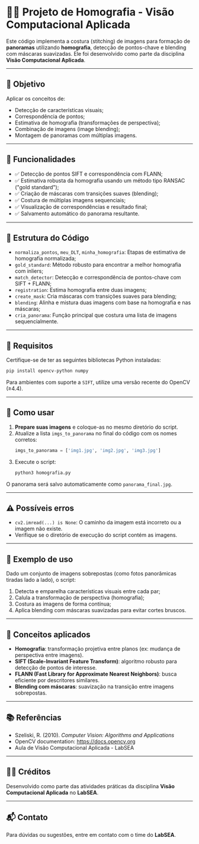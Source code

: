 
# 🧠📸 Projeto de Homografia - Visão Computacional Aplicada

Este código implementa a costura (stitching) de imagens para formação de **panoramas** utilizando **homografia**, detecção de pontos-chave e blending com máscaras suavizadas. Ele foi desenvolvido como parte da disciplina **Visão Computacional Aplicada**.

---

## 🎯 Objetivo

Aplicar os conceitos de:
- Detecção de características visuais;
- Correspondência de pontos;
- Estimativa de homografia (transformações de perspectiva);
- Combinação de imagens (image blending);
- Montagem de panoramas com múltiplas imagens.

---

## 🔧 Funcionalidades

- ✅ Detecção de pontos SIFT e correspondência com FLANN;
- ✅ Estimativa robusta da homografia usando um método tipo RANSAC ("gold standard");
- ✅ Criação de máscaras com transições suaves (blending);
- ✅ Costura de múltiplas imagens sequenciais;
- ✅ Visualização de correspondências e resultado final;
- ✅ Salvamento automático do panorama resultante.

---

## 📂 Estrutura do Código

- `normaliza_pontos`, `meu_DLT`, `minha_homografia`: Etapas de estimativa de homografia normalizada;
- `gold_standard`: Método robusto para encontrar a melhor homografia com inliers;
- `match_detector`: Detecção e correspondência de pontos-chave com SIFT + FLANN;
- `registration`: Estima homografia entre duas imagens;
- `create_mask`: Cria máscaras com transições suaves para blending;
- `blending`: Alinha e mistura duas imagens com base na homografia e nas máscaras;
- `cria_panorama`: Função principal que costura uma lista de imagens sequencialmente.

---

## 🧰 Requisitos

Certifique-se de ter as seguintes bibliotecas Python instaladas:

```bash
pip install opencv-python numpy
```

Para ambientes com suporte a `SIFT`, utilize uma versão recente do OpenCV (≥4.4).

---

## 🚀 Como usar

1. **Prepare suas imagens** e coloque-as no mesmo diretório do script.
2. Atualize a lista `imgs_to_panorama` no final do código com os nomes corretos:
   ```python
   imgs_to_panorama = ['img1.jpg', 'img2.jpg', 'img3.jpg']
   ```
3. Execute o script:
   ```bash
   python3 homografia.py
   ```

O panorama será salvo automaticamente como `panorama_final.jpg`.

---

## ⚠️ Possíveis erros

- `cv2.imread(...) is None`: O caminho da imagem está incorreto ou a imagem não existe.
- Verifique se o diretório de execução do script contém as imagens.

---

## 🧪 Exemplo de uso

Dado um conjunto de imagens sobrepostas (como fotos panorâmicas tiradas lado a lado), o script:

1. Detecta e emparelha características visuais entre cada par;
2. Calula a transformação de perspectiva (homografia);
3. Costura as imagens de forma contínua;
4. Aplica blending com máscaras suavizadas para evitar cortes bruscos.

---

## 📘 Conceitos aplicados

- **Homografia**: transformação projetiva entre planos (ex: mudança de perspectiva entre imagens).
- **SIFT (Scale-Invariant Feature Transform)**: algoritmo robusto para detecção de pontos de interesse.
- **FLANN (Fast Library for Approximate Nearest Neighbors)**: busca eficiente por descritores similares.
- **Blending com máscaras**: suavização na transição entre imagens sobrepostas.

---

## 📚 Referências

- Szeliski, R. (2010). *Computer Vision: Algorithms and Applications*
- OpenCV documentation: https://docs.opencv.org
- Aula de Visão Computacional Aplicada - LabSEA

---

## 👨‍🏫 Créditos

Desenvolvido como parte das atividades práticas da disciplina **Visão Computacional Aplicada** no **LabSEA**.

---

## 📬 Contato

Para dúvidas ou sugestões, entre em contato com o time do **LabSEA**.
